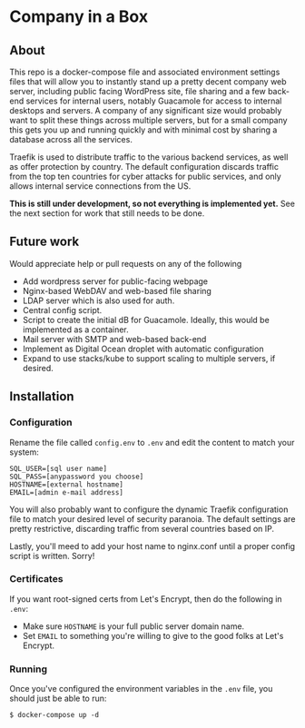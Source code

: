 # Company in a Box

## About

This repo is a docker-compose file and associated environment settings files
that will allow you to instantly stand up a pretty decent company web server,
including public facing WordPress site, file sharing and a few back-end
services for internal users, notably Guacamole for access to internal desktops
and servers. A company of any significant size would probably want to split
these things across multiple servers, but for a small company this gets you up
and running quickly and with minimal cost by sharing a database across all the
services.

Traefik is used to distribute traffic to the various backend services, as well
as offer protection by country. The default configuration discards traffic from
the top ten countries for cyber attacks for public services, and only allows
internal service connections from the US.

**This is still under development, so not everything is implemented yet.** See
the next section for work that still needs to be done.

## Future work

Would appreciate help or pull requests on any of the following

- Add wordpress server for public-facing webpage
- Nginx-based WebDAV and web-based file sharing
- LDAP server which is also used for auth.
- Central config script.
- Script to create the initial dB for Guacamole. Ideally, this would be
  implemented as a container.
- Mail server with SMTP and web-based back-end
- Implement as Digital Ocean droplet with automatic configuration
- Expand to use stacks/kube to support scaling to multiple servers, if desired.

## Installation

### Configuration

Rename the file called `config.env` to `.env` and edit the content to match
your system:

```
SQL_USER=[sql user name]
SQL_PASS=[anypassword you choose]
HOSTNAME=[external hostname]
EMAIL=[admin e-mail address]
```

You will also probably want to configure the dynamic Traefik configuration file
to match your desired level of security paranoia. The default settings are
pretty restrictive, discarding traffic from several countries based on IP.

Lastly, you'll meed to add your host name to nginx.conf until a proper config
script is written. Sorry!

### Certificates

If you want root-signed certs from Let's Encrypt, then do the following in
`.env`:

- Make sure `HOSTNAME` is your full public server domain name. 
- Set `EMAIL` to something you're willing to give to the good folks at Let's
  Encrypt.

### Running

Once you've configured the environment variables in the `.env` file, you should
just be able to run:

``` $ docker-compose up -d ```
